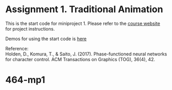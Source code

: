 # Assignment 1. Traditional Animation

This is the start code for miniproject 1. Please refer to the [course website](http://graphics.cs.cmu.edu/nsp/course/15464-s20/www/assignments/miniProject1.htm) for project instructions.

Demos for using the start code is [here](https://github.com/yangyanzhe/assignment1/blob/master/demo.ipynb)

Reference: <br/>
Holden, D., Komura, T., & Saito, J. (2017). Phase-functioned neural networks for character control. ACM Transactions on Graphics (TOG), 36(4), 42.
# 464-mp1
